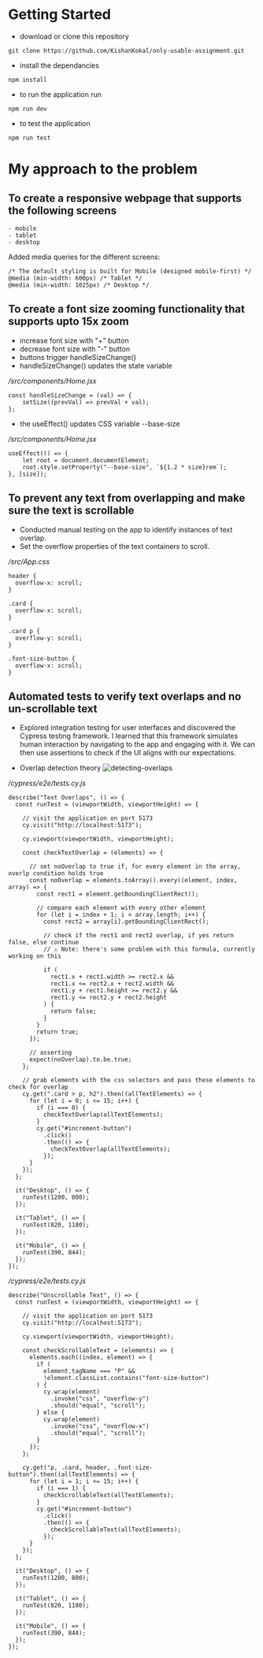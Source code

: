 # Getting Started

- download or clone this repository

```
git clone https://github.com/KishanKokal/only-usable-assignment.git
```

- install the dependancies

```
npm install
```

- to run the application run

```
npm run dev
```

- to test the application

```
npm run test
```

# My approach to the problem

## To create a responsive webpage that supports the following screens

    - mobile
    - tablet
    - desktop

Added media queries for the different screens:

```
/* The default styling is built for Mobile (designed mobile-first) */
@media (min-width: 600px) /* Tablet */
@media (min-width: 1025px) /* Desktop */
```

## To create a font size zooming functionality that supports upto 15x zoom

- increase font size with "+" button
- decrease font size with "-" button
- buttons trigger handleSizeChange()
- handleSizeChange() updates the state variable

_/src/components/Home.jsx_

```
const handleSizeChange = (val) => {
    setSize((prevVal) => prevVal + val);
};
```

- the useEffect() updates CSS variable --base-size

_/src/components/Home.jsx_

```
useEffect(() => {
    let root = document.documentElement;
    root.style.setProperty("--base-size", `${1.2 * size}rem`);
}, [size]);
```

## To prevent any text from overlapping and make sure the text is scrollable

- Conducted manual testing on the app to identify instances of text overlap.
- Set the overflow properties of the text containers to scroll.

_/src/App.css_

```
header {
  overflow-x: scroll;
}

.card {
  overflow-x: scroll;
}

.card p {
  overflow-y: scroll;
}

.font-size-button {
  overflow-x: scroll;
}
```

## Automated tests to verify text overlaps and no un-scrollable text

- Explored integration testing for user interfaces and discovered the Cypress testing framework. I learned that this framework simulates human interaction by navigating to the app and engaging with it. We can then use assertions to check if the UI aligns with our expectations.

* Overlap detection theory
![detecting-overlaps]("./assets/detecting-overlaps.png")

_/cypress/e2e/tests.cy.js_

```
describe("Text Overlaps", () => {
  const runTest = (viewportWidth, viewportHeight) => {

    // visit the application on port 5173
    cy.visit("http://localhost:5173");

    cy.viewport(viewportWidth, viewportHeight);

    const checkTextOverlap = (elements) => {

      // set noOverlap to true if, for every element in the array, overlp condition holds true
      const noOverlap = elements.toArray().every((element, index, array) => {
        const rect1 = element.getBoundingClientRect();

        // compare each element with every other element
        for (let i = index + 1; i < array.length; i++) {
          const rect2 = array[i].getBoundingClientRect();

          // check if the rect1 and rect2 overlap, if yes return false, else continue
          // ⚠️ Note: there's some problem with this formula, currently working on this

          if (
            rect1.x + rect1.width >= rect2.x &&
            rect1.x <= rect2.x + rect2.width &&
            rect1.y + rect1.height >= rect2.y &&
            rect1.y <= rect2.y + rect2.height
          ) {
            return false;
          }
        }
        return true;
      });

      // asserting
      expect(noOverlap).to.be.true;
    };

    // grab elements with the css selectors and pass these elements to check for overlap
    cy.get(".card > p, h2").then((allTextElements) => {
      for (let i = 0; i <= 15; i++) {
        if (i === 0) {
          checkTextOverlap(allTextElements);
        }
        cy.get("#increment-button")
          .click()
          .then(() => {
            checkTextOverlap(allTextElements);
          });
      }
    });
  };

  it("Desktop", () => {
    runTest(1200, 800);
  });

  it("Tablet", () => {
    runTest(820, 1180);
  });

  it("Mobile", () => {
    runTest(390, 844);
  });
});
```

_/cypress/e2e/tests.cy.js_

```
describe("Unscrollable Text", () => {
  const runTest = (viewportWidth, viewportHeight) => {

    // visit the application on port 5173
    cy.visit("http://localhost:5173");

    cy.viewport(viewportWidth, viewportHeight);

    const checkScrollableText = (elements) => {
      elements.each((index, element) => {
        if (
          element.tagName === "P" &&
          !element.classList.contains("font-size-button")
        ) {
          cy.wrap(element)
            .invoke("css", "overflow-y")
            .should("equal", "scroll");
        } else {
          cy.wrap(element)
            .invoke("css", "overflow-x")
            .should("equal", "scroll");
        }
      });
    };

    cy.get("p, .card, header, .font-size-button").then((allTextElements) => {
      for (let i = 1; i <= 15; i++) {
        if (i === 1) {
          checkScrollableText(allTextElements);
        }
        cy.get("#increment-button")
          .click()
          .then(() => {
            checkScrollableText(allTextElements);
          });
      }
    });
  };

  it("Desktop", () => {
    runTest(1200, 800);
  });

  it("Tablet", () => {
    runTest(820, 1180);
  });

  it("Mobile", () => {
    runTest(390, 844);
  });
});
```

